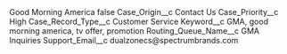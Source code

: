<?xml version="1.0" encoding="UTF-8"?>
<CustomMetadata xmlns="http://soap.sforce.com/2006/04/metadata" xmlns:xsi="http://www.w3.org/2001/XMLSchema-instance" xmlns:xsd="http://www.w3.org/2001/XMLSchema">
    <label>Good Morning America</label>
    <protected>false</protected>
    <values>
        <field>Case_Origin__c</field>
        <value xsi:type="xsd:string">Contact Us</value>
    </values>
    <values>
        <field>Case_Priority__c</field>
        <value xsi:type="xsd:string">High</value>
    </values>
    <values>
        <field>Case_Record_Type__c</field>
        <value xsi:type="xsd:string">Customer Service</value>
    </values>
    <values>
        <field>Keyword__c</field>
        <value xsi:type="xsd:string">GMA, good morning america, tv offer, promotion</value>
    </values>
    <values>
        <field>Routing_Queue_Name__c</field>
        <value xsi:type="xsd:string">GMA Inquiries</value>
    </values>
    <values>
        <field>Support_Email__c</field>
        <value xsi:type="xsd:string">dualzonecs@spectrumbrands.com</value>
    </values>
</CustomMetadata>
